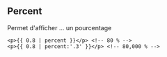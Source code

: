 ## Percent

Permet d'afficher ... un pourcentage

    <p>{{ 0.8 | percent }}</p> <!-- 80 % -->
    <p>{{ 0.8 | percent:'.3' }}</p> <!-- 80,000 % -->

